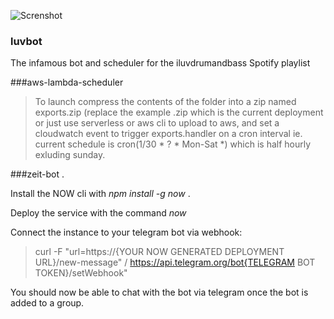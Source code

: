 ![Screnshot](https://i.imgur.com//LMRjQJJs.png)
### luvbot
The infamous bot and scheduler for the iluvdrumandbass Spotify playlist

###aws-lambda-scheduler
>To launch compress the contents of the folder into a zip named exports.zip (replace the example .zip which is the current deployment
>or just use serverless or aws cli to upload to aws, and set a cloudwatch event to trigger exports.handler on a cron interval
>ie. current schedule is cron(1/30 * ? * Mon-Sat *) which is half hourly exluding sunday.

###zeit-bot . 

Install the NOW cli with *npm install -g now* . 

Deploy the service with the command *now*  

Connect the instance to your telegram bot via webhook:
>curl -F "url=https://{YOUR NOW GENERATED DEPLOYMENT URL}/new-message" /
>https://api.telegram.org/bot{TELEGRAM BOT TOKEN}/setWebhook"

You should now be able to chat with the bot via telegram once the bot is added to a group.





